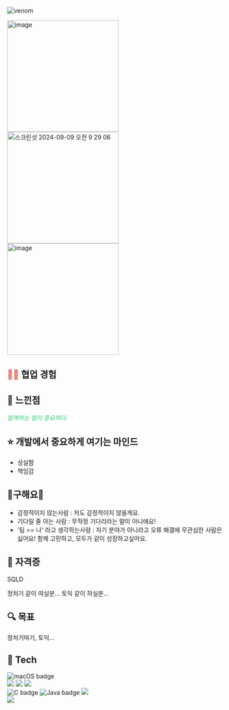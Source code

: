 ![venom](https://capsule-render.vercel.app/api?type=venom&height=200&text=🐰%20KIM%20SEOHYUN.&fontSize=70&color=0:8871e5,100:b678c4&stroke=b678c4)

<img width="260" alt="image" src="https://github.com/user-attachments/assets/4eaa8a1d-1479-4516-b961-c29b4e0bac3b"><img width="260" alt="스크린샷 2024-09-09 오전 9 29 06" src="https://github.com/user-attachments/assets/abe04973-ead3-48f4-abb1-7fca19de0fee"><img width="260" alt="image" src="https://github.com/user-attachments/assets/066a4a77-3724-4cc2-8539-1c3d090cfe00">
  
  <h2><a href="https://github.com/akrxso/sublindway" style="color: #e74c3c; text-decoration: none;">👊🏻</a> 협업 경험 </h2>
  
  
  <h2>🌻 느낀점</h2>
  <p style="font-style: italic; color: #2ecc71;">
    함께하는 힘이 중요하다.
  </p>
  
  <h2>⭐️ 개발에서 중요하게 여기는 마인드</h2>
  <ul>
    <li>성실함</li>
    <li>책임감</li>
  </ul>
  
  <h2>💟구해요💟</h2>
  <ul>
    <li>감정적이지 않는사람 : 저도 감정적이지 않을게요.</li>
    <li>기다릴 줄 아는 사람 : 무작정 기다리라는 말이 아니에요!</li>
    <li>'팀 == 나' 라고 생각하는사람 : 자기 분야가 아니라고 오류 해결에 무관심한 사람은 싫어요! 함께 고민하고, 모두가 같이 성장하고싶어요.</li>
  </ul>
  
  <h2>🔑 자격증</h2>
  <p>SQLD</p>
  정처기 같이 따실분...
  토익 같이 하실분...
  
  <h2>🔍 목표</h2>
  <p>정처기따기, 토익...</p>



  <h2>🔨 Tech</h2>
  <div>
    <img src="https://img.shields.io/badge/mac%20os-000000?style=for-the-badge&logo=apple&logoColor=white" alt="macOS badge" /><br>
    <img src="https://img.shields.io/badge/Android_Studio-3DDC84?style=for-the-badge&logo=android-studio&logoColor=white" /> <img src="https://img.shields.io/badge/iOS-000000?style=for-the-badge&logo=ios&logoColor=white" /> <img src="https://img.shields.io/badge/Xcode-007ACC?style=for-the-badge&logo=Xcode&logoColor=white" /> <br>       
    <img src="https://img.shields.io/badge/C-00599C?style=for-the-badge&logo=c&logoColor=white" alt="C badge" />
    <img src="https://img.shields.io/badge/Java-ED8B00?style=for-the-badge&logo=openjdk&logoColor=white" alt="Java badge" />
    <img src="https://img.shields.io/badge/Swift-FA7343?style=for-the-badge&logo=swift&logoColor=white" /> <br>
    <img src="https://img.shields.io/badge/Slack-4A154B?style=for-the-badge&logo=slack&logoColor=white" />
  </div>
